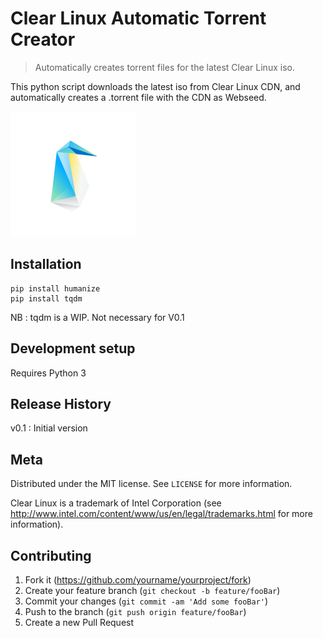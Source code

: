 # Clear Linux Automatic Torrent Creator
> Automatically creates torrent files for the latest Clear Linux iso.

This python script downloads the latest iso from Clear Linux CDN, and automatically creates a .torrent file with the CDN as Webseed.

![](img/clear-linux-logo.jpg)

## Installation

```pip install torrentool
pip install humanize
pip install tqdm
```

NB : tqdm is a WIP. Not necessary for V0.1

## Development setup

Requires Python 3

## Release History

v0.1 : Initial version

## Meta

Distributed under the MIT license. See ``LICENSE`` for more information.

Clear Linux is a trademark of Intel Corporation (see <http://www.intel.com/content/www/us/en/legal/trademarks.html> for more information).

## Contributing

1. Fork it (<https://github.com/yourname/yourproject/fork>)
2. Create your feature branch (`git checkout -b feature/fooBar`)
3. Commit your changes (`git commit -am 'Add some fooBar'`)
4. Push to the branch (`git push origin feature/fooBar`)
5. Create a new Pull Request
